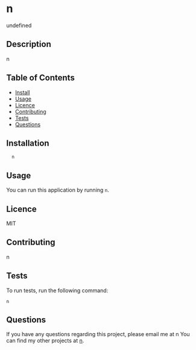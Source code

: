 
  # n

  undefined

  ## Description
  n

  ## Table of Contents
  * [Install](#installation)
  * [Usage](#usage)
  * [Licence](#licence)
  * [Contributing](#contributing)
  * [Tests](#tests)
  * [Questions](#questions)

  ## Installation
      n

  ## Usage
  You can run this application by running `n`.

  ## Licence
  MIT

  ## Contributing
  n

  ## Tests

  To run tests, run the following command:
  ```
  n
  ```

  ## Questions
  If you have any questions regarding this project, please email me at n
  You can find my other projects at [n](https://github.com/n).
